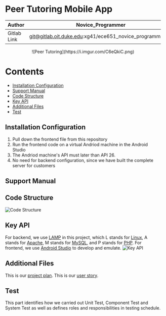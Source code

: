 Peer Tutoring Mobile App
===========================================
|Author|Novice_Programmer|
|---|---
|Gitlab Link|git@gitlab.oit.duke.edu:xg41/ece651_novice_programmer.git

<center>![Peer Tutoring](https://i.imgur.com/C6eQkiC.png)</center>


# Contents
* [Installation Configuration](#installation-configuration)
* [Support Manual](#support-manual)
* [Code Structure](#code-structure)
* [Key API](#key-api)
* [Additional Files](#additional-files)
* [Test](#test)

## Installation Configuration
1. Pull down the frontend file from this repository
2. Run the frontend code on a virtual Andriod machine in the Android Studio  
3. The Andriod machine's API must later than API 26.
4. No need for backend configuration, since we have built the complete server for customers

## Support Manual




## Code Structure
![Code Structure](https://i.imgur.com/hdYQBtH.jpg)

## Key API
For backend, we use [LAMP](https://en.wikipedia.org/wiki/LAMP_(software_bundle)) in this project, which L stands for [Linux](https://en.wikipedia.org/wiki/Linux), A stands for [Apache](https://en.wikipedia.org/wiki/Apache_HTTP_Server), M stands for [MySQL](https://en.wikipedia.org/wiki/MySQL), and P stands for [PHP](https://en.wikipedia.org/wiki/PHP).
For frontend, we use [Android Studio](https://en.wikipedia.org/wiki/Android_Studio) to develop and emulate. 
![Key API](https://i.imgur.com/uMbkKv8.jpg)

## Additional Files
This is our [project plan](https://sakai.duke.edu/access/content/user/xz197%40duke.edu/Project%20Plan.pdf).
This is our [user story](https://sakai.duke.edu/access/content/user/xz197%40duke.edu/User_story.pdf).

## Test
This part identifies how we carried out Unit Test, Component Test and System Test as well as defines roles and responsibilities in testing schedule.



